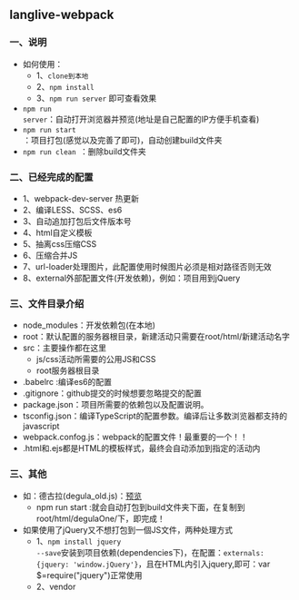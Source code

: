 ## langlive-webpack
### 一、说明
+ 如何使用：
	+ 1、<code>clone到本地</code>
	+ 2、<code>npm install</code>
	+ 3、<code>npm run server</code> 即可查看效果
+ <code>npm run server</code>：自动打开浏览器并预览(地址是自己配置的IP方便手机查看)
+ <code>npm run start </code>：项目打包(感觉以及完善了即可)，自动创建build文件夹
+ <code>npm run clean </code>：删除build文件夹

### 二、已经完成的配置
+ 1、webpack-dev-server 热更新
+ 2、编译LESS、SCSS、es6
+ 3、自动追加打包后文件版本号
+ 4、html自定义模板
+ 5、抽离css压缩CSS
+ 6、压缩合并JS
+ 7、url-loader处理图片，此配置使用时候图片必须是相对路径否则无效
+ 8、external外部配置文件(开发依赖)，例如：项目用到jQuery


### 三、文件目录介绍
+ node_modules：开发依赖包(在本地)
+ root：默认配置的服务器根目录，新建活动只需要在root/html/新建活动名字
+ src：主要操作都在这里
	+ js/css活动所需要的公用JS和CSS
	+ root服务器根目录
+ .babelrc :编译es6的配置
+ .gitignore：github提交的时候想要忽略提交的配置
+ package.json：项目所需要的依赖包以及配置说明。
+ tsconfig.json：编译TypeScript的配置参数。编译后让多数浏览器都支持的javascript
+ webpack.confog.js：webpack的配置文件！最重要的一个！！
+ .html和.ejs都是HTML的模板样式，最终会自动添加到指定的活动内

### 三、其他
+ 如：德古拉(degula_old.js)：[预览](https://wjf444128852.github.io/html/degulaOne/)
  + npm run start :就会自动打包到build文件夹下面，在复制到root/html/degulaOne/下，即完成！
+ 如果使用了jQuery又不想打包到一個JS文件，两种处理方式
	+ 1、<code>npm install jquery --save</code>安装到项目依赖(dependencies下)，在配置：<code>externals: {jquery: 'window.jQuery'}</code>，且在HTML内引入jquery,即可：var $=require("jquery")正常使用
	+ 2、vendor
